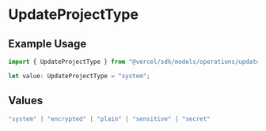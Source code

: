 # UpdateProjectType

## Example Usage

```typescript
import { UpdateProjectType } from "@vercel/sdk/models/operations/updateproject.js";

let value: UpdateProjectType = "system";
```

## Values

```typescript
"system" | "encrypted" | "plain" | "sensitive" | "secret"
```
